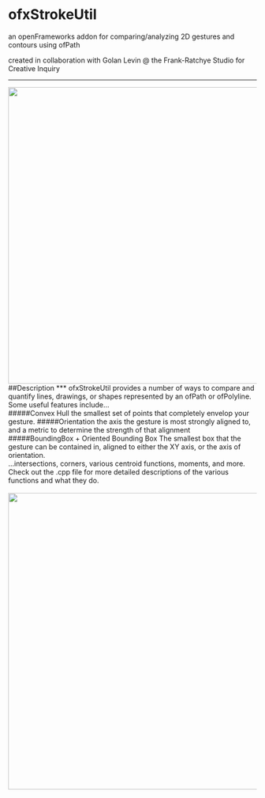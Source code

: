 ofxStrokeUtil
=============

an openFrameworks addon for comparing/analyzing 2D gestures and contours using ofPath

created in collaboration with Golan Levin @ the Frank-Ratchye Studio for Creative Inquiry

-------------------------------
<img src="https://raw.github.com/alexiswolfish/ofxStrokeUtil/master/example-GraffitiAnalyzer/exampleScreen2.png" width="600">
<br>
##Description
***
ofxStrokeUtil provides a number of ways to compare and quantify lines, drawings, or shapes represented by an ofPath or ofPolyline. Some useful features include…<br>
#####Convex Hull
the smallest set of points that completely envelop your gesture. 
#####Orientation
the axis the gesture is most strongly aligned to, and a metric to determine the strength of that alignment
#####BoundingBox + Oriented Bounding Box
The smallest box that the gesture can be contained in, aligned to either the XY axis, or the axis of orientation.  
<br>
…intersections, corners, various centroid functions, moments, and more. Check out the .cpp file for more detailed descriptions of the various functions and what they do. 
<br><br>
<img src="https://raw.github.com/alexiswolfish/ofxStrokeUtil/master/example-GraffitiAnalyzer/exampleScreen1.png" width ="600">


